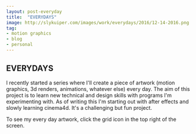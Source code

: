 ```yaml
---
layout: post-everyday
title:  "EVERYDAYS"
image: http://slykuiper.com/images/work/everydays/2016/12-14-2016.png
tag:
- motion graphics
- blog
- personal
---
```


## EVERYDAYS
I recently started a series where I'll create a piece of artwork (motion graphics, 3d renders, animations, whatever else) every day. The aim of this project is to learn new technical and design skills with programs I'm experimenting with.  As of writing this I'm starting out with after effects and slowly learning cinema4d. It's a challenging but fun project.  

To see my every day artwork, click the grid icon in the top right of the screen.